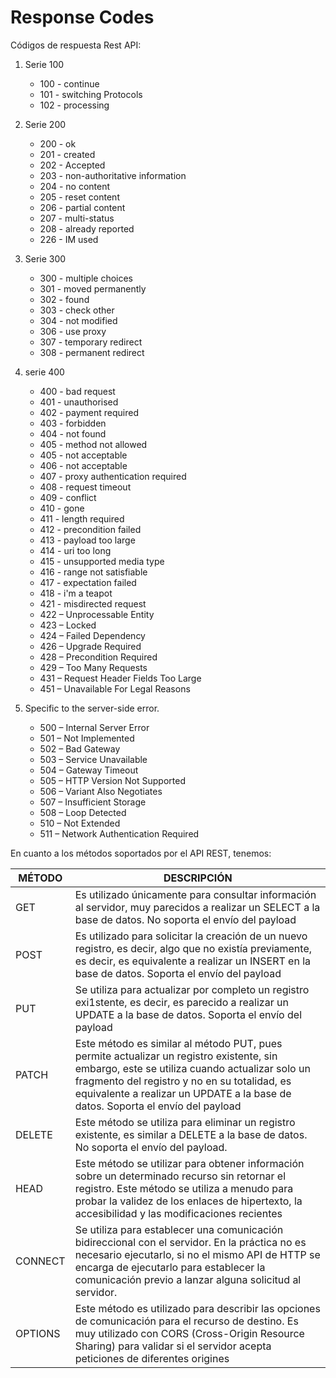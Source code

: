 # Response Codes

Códigos de respuesta Rest API:

1. Serie 100
   * 100 - continue
   * 101 - switching Protocols
   * 102 - processing

2. Serie 200
   * 200 - ok
   * 201 - created
   * 202 - Accepted
   * 203 - non-authoritative information
   * 204 - no content
   * 205 - reset content
   * 206 - partial content
   * 207 - multi-status
   * 208 - already reported
   * 226 - IM used

3. Serie 300
   * 300 - multiple choices
   * 301 - moved permanently
   * 302 - found
   * 303 - check other
   * 304 - not modified
   * 306 - use proxy
   * 307 - temporary redirect
   * 308 - permanent redirect

4. serie 400
   * 400 - bad request
   * 401 - unauthorised
   * 402 - payment required
   * 403 - forbidden
   * 404 - not found
   * 405 - method not allowed
   * 405 - not acceptable
   * 406 - not acceptable
   * 407 - proxy authentication required
   * 408 - request timeout
   * 409 - conflict
   * 410 - gone
   * 411 - length required
   * 412 - precondition failed
   * 413 - payload too large
   * 414 - uri too long
   * 415 - unsupported media type
   * 416 - range not satisfiable
   * 417 - expectation failed
   * 418 - i'm a teapot
   * 421 - misdirected request
   * 422 – Unprocessable Entity
   * 423 – Locked
   * 424 – Failed Dependency
   * 426 – Upgrade Required
   * 428 – Precondition Required
   * 429 – Too Many Requests
   * 431 – Request Header Fields Too Large
   * 451 – Unavailable For Legal Reasons
  
5. Specific to the server-side error.
   * 500 – Internal Server Error
   * 501 – Not Implemented
   * 502 – Bad Gateway
   * 503 – Service Unavailable
   * 504 – Gateway Timeout
   * 505 – HTTP Version Not Supported
   * 506 – Variant Also Negotiates
   * 507 – Insufficient Storage
   * 508 – Loop Detected
   * 510 – Not Extended
   * 511 –  Network Authentication Required

En cuanto a los métodos soportados por el API REST, tenemos:

|MÉTODO|DESCRIPCIÓN|
|------|-----------|
|GET|Es utilizado únicamente para consultar información al servidor, muy parecidos a realizar un SELECT a la base de datos. No soporta el envío del payload|
|POST|Es utilizado para solicitar la creación de un nuevo registro, es decir, algo que no existía previamente, es decir, es equivalente a realizar un INSERT en la base de datos. Soporta el envío del payload|
|PUT|Se utiliza para actualizar por completo un registro exi1stente, es decir, es parecido a realizar un UPDATE a la base de datos. Soporta el envío del payload|
|PATCH|Este método es similar al método PUT, pues permite actualizar un registro existente, sin embargo, este se utiliza cuando actualizar solo un fragmento del registro y no en su totalidad, es equivalente a realizar un UPDATE a la base de datos. Soporta el envío del payload|
|DELETE|Este método se utiliza para eliminar un registro existente, es similar a DELETE a la base de datos. No soporta el envío del payload.
|HEAD|Este método se utilizar para obtener información sobre un determinado recurso sin retornar el registro. Este método se utiliza a menudo para probar la validez de los enlaces de hipertexto, la accesibilidad y las modificaciones recientes|
|CONNECT|Se utiliza para establecer una comunicación bidireccional con el servidor. En la práctica no es necesario ejecutarlo, si no el mismo API de HTTP se encarga de ejecutarlo para establecer la comunicación previo a lanzar alguna solicitud al servidor.
|OPTIONS|Este método es utilizado para describir las opciones de comunicación para el recurso de destino. Es muy utilizado con CORS (Cross-Origin Resource Sharing) para validar si el servidor acepta peticiones de diferentes origines